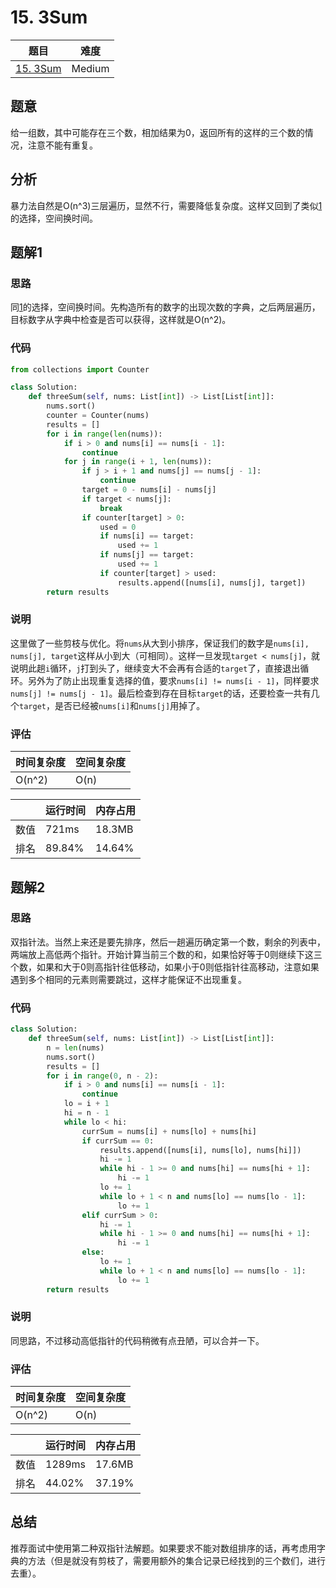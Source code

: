 # 15. 3Sum

| 题目 | 难度 |
| ---- | ---- |
| [15. 3Sum](https://leetcode.com/problems/3sum/) | Medium |

## 题意

给一组数，其中可能存在三个数，相加结果为0，返回所有的这样的三个数的情况，注意不能有重复。

## 分析

暴力法自然是O(n^3)三层遍历，显然不行，需要降低复杂度。这样又回到了类似[1](1.md)的选择，空间换时间。

## 题解1

### 思路

同[1](1.md)的选择，空间换时间。先构造所有的数字的出现次数的字典，之后两层遍历，目标数字从字典中检查是否可以获得，这样就是O(n^2)。

### 代码

```python
from collections import Counter

class Solution:
    def threeSum(self, nums: List[int]) -> List[List[int]]:
        nums.sort()
        counter = Counter(nums)
        results = []
        for i in range(len(nums)):
            if i > 0 and nums[i] == nums[i - 1]:
                continue
            for j in range(i + 1, len(nums)):
                if j > i + 1 and nums[j] == nums[j - 1]:
                    continue
                target = 0 - nums[i] - nums[j]
                if target < nums[j]:
                    break
                if counter[target] > 0:
                    used = 0
                    if nums[i] == target:
                        used += 1
                    if nums[j] == target:
                        used += 1
                    if counter[target] > used:
                        results.append([nums[i], nums[j], target])
        return results
```

### 说明

这里做了一些剪枝与优化。将`nums`从大到小排序，保证我们的数字是`nums[i], nums[j], target`这样从小到大（可相同）。这样一旦发现`target < nums[j]`，就说明此趟`i`循环，`j`打到头了，继续变大不会再有合适的`target`了，直接退出循环。另外为了防止出现重复选择的值，要求`nums[i] != nums[i - 1]`，同样要求`nums[j] != nums[j - 1]`。最后检查到存在目标`target`的话，还要检查一共有几个`target`，是否已经被`nums[i]`和`nums[j]`用掉了。

### 评估

| 时间复杂度 | 空间复杂度 |
| ---- | ---- |
| O(n^2) | O(n) |

| | 运行时间 | 内存占用 |
| ---- | ---- | ---- |
| 数值 | 721ms | 18.3MB |
| 排名 | 89.84% | 14.64% |

## 题解2

### 思路

双指针法。当然上来还是要先排序，然后一趟遍历确定第一个数，剩余的列表中，两端放上高低两个指针。开始计算当前三个数的和，如果恰好等于0则继续下这三个数，如果和大于0则高指针往低移动，如果小于0则低指针往高移动，注意如果遇到多个相同的元素则需要跳过，这样才能保证不出现重复。

### 代码

```python
class Solution:
    def threeSum(self, nums: List[int]) -> List[List[int]]:
        n = len(nums)
        nums.sort()
        results = []
        for i in range(0, n - 2):
            if i > 0 and nums[i] == nums[i - 1]:
                continue
            lo = i + 1
            hi = n - 1
            while lo < hi:
                currSum = nums[i] + nums[lo] + nums[hi]
                if currSum == 0:
                    results.append([nums[i], nums[lo], nums[hi]])
                    hi -= 1
                    while hi - 1 >= 0 and nums[hi] == nums[hi + 1]:
                        hi -= 1
                    lo += 1
                    while lo + 1 < n and nums[lo] == nums[lo - 1]:
                        lo += 1
                elif currSum > 0:
                    hi -= 1
                    while hi - 1 >= 0 and nums[hi] == nums[hi + 1]:
                        hi -= 1
                else:
                    lo += 1
                    while lo + 1 < n and nums[lo] == nums[lo - 1]:
                        lo += 1
        return results
```

### 说明

同思路，不过移动高低指针的代码稍微有点丑陋，可以合并一下。

### 评估

| 时间复杂度 | 空间复杂度 |
| ---- | ---- |
| O(n^2) | O(n) |

| | 运行时间 | 内存占用 |
| ---- | ---- | ---- |
| 数值 | 1289ms | 17.6MB |
| 排名 | 44.02% | 37.19% |

## 总结

推荐面试中使用第二种双指针法解题。如果要求不能对数组排序的话，再考虑用字典的方法（但是就没有剪枝了，需要用额外的集合记录已经找到的三个数们，进行去重）。
